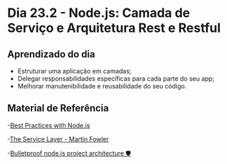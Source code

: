 # Dia 23.2 - Node.js: Camada de Serviço e Arquitetura Rest e Restful

## Aprendizado do dia

- Estruturar uma aplicação em camadas;
- Delegar responsabilidades específicas para cada parte do seu app;
- Melhorar manutenibilidade e reusabilidade do seu código.


## Material de Referência

-[Best Practices with Node.js](https://github.com/goldbergyoni/nodebestpractices#1-project-structure-practices)

-[The Service Layer - Martin Fowler](https://martinfowler.com/eaaCatalog/serviceLayer.html)

-[Bulletproof node.js project architecture 🛡️](https://dev.to/santypk4/bulletproof-node-js-project-architecture-4epf)
